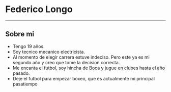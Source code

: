 # Federico Longo
___
## Sobre mi
- Tengo 19 años.
- Soy tecnico mecanico electricista.
- Al momento de elegir carrera estuve indeciso. Pero este ya es mi segundo año y creo que tome la decision correcta.
- Me encanta el futbol, soy hincha de Boca y jugue en clubes hasta el año pasado.
- Deje el futbol para empezar boxeo, que es actualmente mi principal pasatiempo
